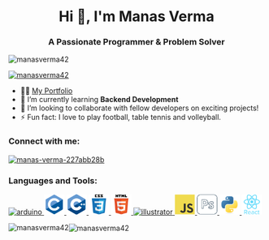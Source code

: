 <h1 align="center">Hi 👋, I'm Manas Verma</h1>
<h3 align="center">A Passionate Programmer & Problem Solver</h3>

<p align="left"> <img src="https://komarev.com/ghpvc/?username=manasverma42&label=Profile%20views&color=042E57&style=flat" alt="manasverma42" /> </p>

<p align="left"> <a href="https://github.com/ryo-ma/github-profile-trophy"><img src="https://github-profile-trophy.vercel.app/?username=manasverma42&theme=algolia" alt="manasverma42" /></a> </p>

- 👨‍💻 [My Portfolio](https://portfolio-five-gamma-40.vercel.app/)
- 🌱 I’m currently learning **Backend Development**
- 👯 I’m looking to collaborate with fellow developers on exciting projects!
- ⚡ Fun fact: I love to play football, table tennis and volleyball.

<h3 align="left">Connect with me:</h3>
<p align="left">
<a href="https://linkedin.com/in/manas-verma-227abb28b" target="blank"><img align="center" src="https://raw.githubusercontent.com/rahuldkjain/github-profile-readme-generator/master/src/images/icons/Social/linked-in-alt.svg" alt="manas-verma-227abb28b" height="30" width="40" /></a>
</p>

<h3 align="left">Languages and Tools:</h3>
<p align="left"> <a href="https://www.arduino.cc/" target="_blank" rel="noreferrer"> <img src="https://cdn.worldvectorlogo.com/logos/arduino-1.svg" alt="arduino" width="40" height="40"/> </a> <a href="https://www.cprogramming.com/" target="_blank" rel="noreferrer"> <img src="https://raw.githubusercontent.com/devicons/devicon/master/icons/c/c-original.svg" alt="c" width="40" height="40"/> </a> <a href="https://www.w3schools.com/cpp/" target="_blank" rel="noreferrer"> <img src="https://raw.githubusercontent.com/devicons/devicon/master/icons/cplusplus/cplusplus-original.svg" alt="cplusplus" width="40" height="40"/> </a> <a href="https://www.w3schools.com/css/" target="_blank" rel="noreferrer"> <img src="https://raw.githubusercontent.com/devicons/devicon/master/icons/css3/css3-original-wordmark.svg" alt="css3" width="40" height="40"/> </a> <a href="https://www.w3.org/html/" target="_blank" rel="noreferrer"> <img src="https://raw.githubusercontent.com/devicons/devicon/master/icons/html5/html5-original-wordmark.svg" alt="html5" width="40" height="40"/> </a> <a href="https://www.adobe.com/in/products/illustrator.html" target="_blank" rel="noreferrer"> <img src="https://www.vectorlogo.zone/logos/adobe_illustrator/adobe_illustrator-icon.svg" alt="illustrator" width="40" height="40"/> </a> <a href="https://developer.mozilla.org/en-US/docs/Web/JavaScript" target="_blank" rel="noreferrer"> <img src="https://raw.githubusercontent.com/devicons/devicon/master/icons/javascript/javascript-original.svg" alt="javascript" width="40" height="40"/> </a> <a href="https://www.photoshop.com/en" target="_blank" rel="noreferrer"> <img src="https://raw.githubusercontent.com/devicons/devicon/master/icons/photoshop/photoshop-line.svg" alt="photoshop" width="40" height="40"/> </a> <a href="https://www.python.org" target="_blank" rel="noreferrer"> <img src="https://raw.githubusercontent.com/devicons/devicon/master/icons/python/python-original.svg" alt="python" width="40" height="40"/> </a> <a href="https://reactjs.org/" target="_blank" rel="noreferrer"> <img src="https://raw.githubusercontent.com/devicons/devicon/master/icons/react/react-original-wordmark.svg" alt="react" width="40" height="40"/> </a> </p>

<p><img align="left" src="https://github-readme-stats.vercel.app/api/top-langs?username=manasverma42&show_icons=true&locale=en&layout=compact&theme=algolia" alt="manasverma42" /></p>

<!--<p>&nbsp;<img align="center" src="https://github-readme-stats.vercel.app/api?username=manasverma42&show_icons=true&locale=en&theme=algolia" alt="manasverma42" /></p>-->

<p><img align="center" src="https://github-readme-streak-stats.herokuapp.com/?user=manasverma42&theme=algolia" alt="manasverma42" /></p>
